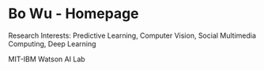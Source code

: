 # Bo Wu - Homepage

Research Interests: Predictive Learning, Computer Vision, Social Multimedia Computing, Deep Learning

MIT-IBM Watson AI Lab

